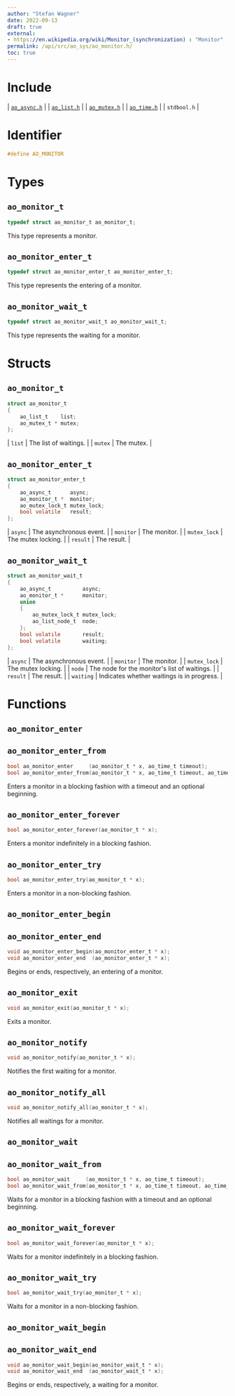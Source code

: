 ```yaml
---
author: "Stefan Wagner"
date: 2022-09-13
draft: true
external:
- https://en.wikipedia.org/wiki/Monitor_(synchronization) : "Monitor"
permalink: /api/src/ao_sys/ao_monitor.h/
toc: true
---
```


# Include

| [`ao_async.h`](ao_async.h.md) |
| [`ao_list.h`](../ao/ao_list.h.md) |
| [`ao_mutex.h`](ao_mutex.h.md) |
| [`ao_time.h`](ao_time.h.md) |
| `stdbool.h` |

# Identifier

```c
#define AO_MONITOR
```

# Types

## `ao_monitor_t`

```c
typedef struct ao_monitor_t ao_monitor_t;
```

This type represents a monitor.

## `ao_monitor_enter_t`

```c
typedef struct ao_monitor_enter_t ao_monitor_enter_t;
```

This type represents the entering of a monitor.

## `ao_monitor_wait_t`

```c
typedef struct ao_monitor_wait_t ao_monitor_wait_t;
```

This type represents the waiting for a monitor.

# Structs

## `ao_monitor_t`

```c
struct ao_monitor_t
{
    ao_list_t    list;
    ao_mutex_t * mutex;
};
```

| `list` | The list of waitings. |
| `mutex` | The mutex. |

## `ao_monitor_enter_t`

```c
struct ao_monitor_enter_t
{
    ao_async_t      async;
    ao_monitor_t *  monitor;
    ao_mutex_lock_t mutex_lock;
    bool volatile   result;
};
```

| `async` | The asynchronous event. |
| `monitor` | The monitor. |
| `mutex_lock` | The mutex locking. |
| `result` | The result. |

## `ao_monitor_wait_t`

```c
struct ao_monitor_wait_t
{
    ao_async_t          async;
    ao_monitor_t *      monitor;
    union
    {
        ao_mutex_lock_t mutex_lock;
        ao_list_node_t  node;
    };
    bool volatile       result;
    bool volatile       waiting;
};
```

| `async` | The asynchronous event. |
| `monitor` | The monitor. |
| `mutex_lock` | The mutex locking. |
| `node` | The node for the monitor's list of waitings. |
| `result` | The result. |
| `waiting` | Indicates whether waitings is in progress. |

# Functions

## `ao_monitor_enter`
## `ao_monitor_enter_from`

```c
bool ao_monitor_enter     (ao_monitor_t * x, ao_time_t timeout);
bool ao_monitor_enter_from(ao_monitor_t * x, ao_time_t timeout, ao_time_t beginning);
```

Enters a monitor in a blocking fashion with a timeout and an optional beginning.

## `ao_monitor_enter_forever`

```c
bool ao_monitor_enter_forever(ao_monitor_t * x);
```

Enters a monitor indefinitely in a blocking fashion.

## `ao_monitor_enter_try`

```c
bool ao_monitor_enter_try(ao_monitor_t * x);
```

Enters a monitor in a non-blocking fashion.

## `ao_monitor_enter_begin`
## `ao_monitor_enter_end`

```c
void ao_monitor_enter_begin(ao_monitor_enter_t * x);
void ao_monitor_enter_end  (ao_monitor_enter_t * x);
```

Begins or ends, respectively, an entering of a monitor.

## `ao_monitor_exit`

```c
void ao_monitor_exit(ao_monitor_t * x);
```

Exits a monitor.

## `ao_monitor_notify`

```c
void ao_monitor_notify(ao_monitor_t * x);
```

Notifies the first waiting for a monitor.

## `ao_monitor_notify_all`

```c
void ao_monitor_notify_all(ao_monitor_t * x);
```

Notifies all waitings for a monitor.

## `ao_monitor_wait`
## `ao_monitor_wait_from`

```c
bool ao_monitor_wait     (ao_monitor_t * x, ao_time_t timeout);
bool ao_monitor_wait_from(ao_monitor_t * x, ao_time_t timeout, ao_time_t beginning);
```

Waits for a monitor in a blocking fashion with a timeout and an optional beginning.

## `ao_monitor_wait_forever`

```c
bool ao_monitor_wait_forever(ao_monitor_t * x);
```

Waits for a monitor indefinitely in a blocking fashion.

## `ao_monitor_wait_try`

```c
bool ao_monitor_wait_try(ao_monitor_t * x);
```

Waits for a monitor in a non-blocking fashion.

## `ao_monitor_wait_begin`
## `ao_monitor_wait_end`

```c
void ao_monitor_wait_begin(ao_monitor_wait_t * x);
void ao_monitor_wait_end  (ao_monitor_wait_t * x);
```

Begins or ends, respectively, a waiting for a monitor.

